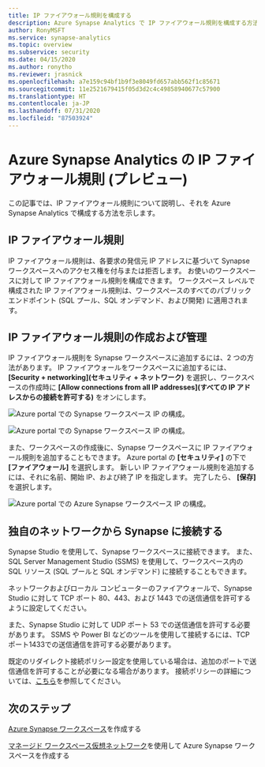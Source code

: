 ```yaml
---
title: IP ファイアウォール規則を構成する
description: Azure Synapse Analytics で IP ファイアウォール規則を構成する方法を説明した記事
author: RonyMSFT
ms.service: synapse-analytics
ms.topic: overview
ms.subservice: security
ms.date: 04/15/2020
ms.author: ronytho
ms.reviewer: jrasnick
ms.openlocfilehash: a7e159c94bf1b9f3e8049fd657abb562f1c85671
ms.sourcegitcommit: 11e2521679415f05d3d2c4c49858940677c57900
ms.translationtype: HT
ms.contentlocale: ja-JP
ms.lasthandoff: 07/31/2020
ms.locfileid: "87503924"
---
```

# <a name="azure-synapse-analytics-ip-firewall-rules-preview"></a>Azure Synapse Analytics の IP ファイアウォール規則 (プレビュー)

この記事では、IP ファイアウォール規則について説明し、それを Azure Synapse Analytics で構成する方法を示します。

## <a name="ip-firewall-rules"></a>IP ファイアウォール規則

IP ファイアウォール規則は、各要求の発信元 IP アドレスに基づいて Synapse ワークスペースへのアクセス権を付与または拒否します。 お使いのワークスペースに対して IP ファイアウォール規則を構成できます。 ワークスペース レベルで構成された IP ファイアウォール規則は、ワークスペースのすべてのパブリック エンドポイント (SQL プール、SQL オンデマンド、および開発) に適用されます。

## <a name="create-and-manage-ip-firewall-rules"></a>IP ファイアウォール規則の作成および管理

IP ファイアウォール規則を Synapse ワークスペースに追加するには、2 つの方法があります。 IP ファイアウォールをワークスペースに追加するには、 **[Security + networking]\(セキュリティ + ネットワーク\)** を選択し、ワークスペースの作成時に **[Allow connections from all IP addresses]\(すべての IP アドレスからの接続を許可する\)** をオンにします。

![Azure portal での Synapse ワークスペース IP の構成。](./media/synpase-workspace-ip-firewall/ip-firewall-1.png)

![Azure portal での Synapse ワークスペース IP の構成。](./media/synpase-workspace-ip-firewall/ip-firewall-2.png)

また、ワークスペースの作成後に、Synapse ワークスペースに IP ファイアウォール規則を追加することもできます。 Azure portal の **[セキュリティ]** の下で **[ファイアウォール]** を選択します。 新しい IP ファイアウォール規則を追加するには、それに名前、開始 IP、および終了 IP を指定します。 完了したら、 **[保存]** を選択します。

![Azure portal での Azure Synapse ワークスペース IP の構成。](./media/synpase-workspace-ip-firewall/ip-firewall-3.png)

## <a name="connect-to-synapse-from-your-own-network"></a>独自のネットワークから Synapse に接続する

Synapse Studio を使用して、Synapse ワークスペースに接続できます。 また、SQL Server Management Studio (SSMS) を使用して、ワークスペース内の SQL リソース (SQL プールと SQL オンデマンド) に接続することもできます。

ネットワークおよびローカル コンピューターのファイアウォールで、Synapse Studio に対して TCP ポート 80、443、および 1443 での送信通信を許可するように設定してください。

また、Synapse Studio に対して UDP ポート 53 での送信通信を許可する必要があります。 SSMS や Power BI などのツールを使用して接続するには、TCP ポート1433での送信通信を許可する必要があります。

既定のリダイレクト接続ポリシー設定を使用している場合は、追加のポートで送信通信を許可することが必要になる場合があります。 接続ポリシーの詳細については、[こちら](https://docs.microsoft.com/azure/sql-database/sql-database-connectivity-architecture#connection-policy)を参照してください。

## <a name="next-steps"></a>次のステップ

[Azure Synapse ワークスペース](../quickstart-create-workspace.md)を作成する

[マネージド ワークスペース仮想ネットワーク](./synapse-workspace-managed-vnet.md)を使用して Azure Synapse ワークスペースを作成する